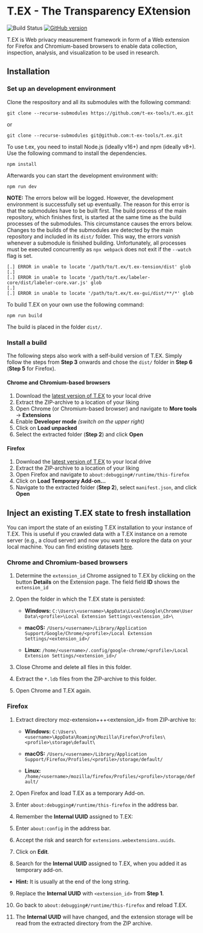 # T.EX - The Transparency EXtension

![Build Status](https://github.com/t-ex-tools/t.ex/actions/workflows/node.js.yml/badge.svg)
[![GitHub version](https://badge.fury.io/gh/t-ex-tools%2Ft.ex%2F.svg)](https://badge.fury.io/gh/t-ex-tools%2Ft.ex%2F)

T.EX is Web privacy measurement framework in form of a Web extension for Firefox and Chromium-based browsers to enable data collection, inspection, analysis, and visualization to be used in research.

## Installation

### Set up an development environment

Clone the respository and all its submodules with the following command:

```git clone --recurse-submodules https://github.com/t-ex-tools/t.ex.git```

or

```git clone --recurse-submodules git@github.com:t-ex-tools/t.ex.git```

To use t.ex, you need to install Node.js (ideally v16+) and npm (ideally v8+). Use the following command to install the dependencies.

```npm install```

Afterwards you can start the development environment with:

```npm run dev```

**NOTE:** The errors below will be logged. However, the development environment is successfully set up eventually. The reason for this error is that the submodules have to be built first. The build process of the main repository, which finishes first, is started at the same time as the build processes of the submodules. This circumstance causes the errors below. Changes to the builds of the submodules are detected by the main repository and included in its ```dist/``` folder. This way, the errors *vanish* whenever a submodule is finished building. Unfortunately, all processes must be executed concurrently as ```npx webpack``` does not exit if the ```--watch``` flag is set.

```
[.] ERROR in unable to locate '/path/to/t.ex/t.ex-tension/dist' glob
[.] 
[.] ERROR in unable to locate '/path/to/t.ex/labeler-core/dist/labeler-core.var.js' glob
[.] 
[.] ERROR in unable to locate '/path/to/t.ex/t.ex-gui/dist/**/*' glob
```

To build T.EX on your own use the following command:

```npm run build```

The build is placed in the folder ```dist/```.

### Install a build

The following steps also work with a self-build version of T.EX. Simply follow the steps from **Step 3** onwards and chose the ```dist/``` folder in **Step 6** (**Step 5** for Firefox).

#### Chrome and Chromium-based browsers

1. Download the [latest version of T.EX](https://github.com/t-ex-tools/t.ex/releases/tag/v3.2.0) to your local drive
2. Extract the ZIP-archive to a location of your liking
3. Open Chrome (or Chromium-based browser) and navigate to **More tools** -> **Extensions**
4. Enable **Developer mode** *(switch on the upper right)*
5. Click on **Load unpacked**
6. Select the extracted folder (**Step 2**) and click **Open**

#### Firefox

1. Download the [latest version of T.EX](https://github.com/t-ex-tools/t.ex/releases/tag/v3.2.0) to your local drive
2. Extract the ZIP-archive to a location of your liking
3. Open Firefox and navigate to ```about:debugging#/runtime/this-firefox```
4. Click on **Load Temporary Add-on...**
6. Navigate to the extracted folder (**Step 2**), select ```manifest.json```, and click **Open**

## Inject an existing T.EX state to fresh installation

You can import the state of an existing T.EX installation to your instance of T.EX. This is useful if you crawled data with a T.EX instance on a remote server (e.g., a cloud server) and now you want to explore the data on your local machine. You can find existing datasets [here](https://zenodo.org/record/7123945#.Y4hqdXaZPtU).

### Chrome and Chromium-based browsers

1. Determine the ```extension_id``` Chrome assigned to T.EX by clicking on the button **Details** on the Extension page. The field field **ID** shows the ```extension_id```

2. Open the folder in which the T.EX state is persisted:

    * **Windows:** ```C:\Users\<username>\AppData\Local\Google\Chrome\User Data\<profile>\Local Extension Settings\<extension_id>\```

    * **macOS:** ```/Users/<username>/Library/Application Support/Google/Chrome/<profile>/Local Extension Settings/<extension_id>/``` 

    * **Linux:** ```/home/<username>/.config/google-chrome/<profile>/Local Extension Settings/<extension_id>/```

3. Close Chrome and delete all files in this folder.

4. Extract the ```*.ldb``` files from the ZIP-archive to this folder.

5. Open Chrome and T.EX again.

### Firefox

1. Extract directory moz-extension+++<extension_id> from ZIP-archive to: 

    * **Windows:** ```C:\Users\<username>\AppData\Roaming\Mozilla\Firefox\Profiles\<profile>\storage\default\``` 

    * **macOS:** ```/Users/<username>/Library/Application Support/Firefox/Profiles/<profile>/storage/default/``` 

    * **Linux:** ```/home/<username>/mozilla/firefox/Profiles/<profile>/storage/default/``` 

2. Open Firefox and load T.EX as a temporary Add-on. 

3. Enter ```about:debugging#/runtime/this-firefox``` in the address bar. 

4. Remember the **Internal UUID** assigned to T.EX: 

5. Enter ```about:config``` in the address bar. 

6. Accept the risk and search for ```extensions.webextensions.uuids```. 

7. Click on **Edit**.

8. Search for the **Internal UUID** assigned to T.EX, when you added it as temporary add-on. 

  * **Hint:** It is usually at the end of the long string.
  
9. Replace the **Internal UUID** with ```<extension_id>``` from **Step 1**. 

10. Go back to ```about:debugging#/runtime/this-firefox``` and reload T.EX. 

11. The **Internal UUID** will have changed, and the extension storage will be read from the extracted directory from the ZIP archive. 
